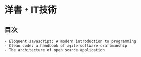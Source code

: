 # 洋書・IT技術

## 目次
    - Eloquent Javascript: A modern introduction to programming
    - Clean code: a handbook of agile software craftmanship
    - The architecture of open source application